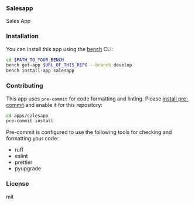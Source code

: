 ### Salesapp

Sales App

### Installation

You can install this app using the [bench](https://github.com/frappe/bench) CLI:

```bash
cd $PATH_TO_YOUR_BENCH
bench get-app $URL_OF_THIS_REPO --branch develop
bench install-app salesapp
```

### Contributing

This app uses `pre-commit` for code formatting and linting. Please [install pre-commit](https://pre-commit.com/#installation) and enable it for this repository:

```bash
cd apps/salesapp
pre-commit install
```

Pre-commit is configured to use the following tools for checking and formatting your code:

- ruff
- eslint
- prettier
- pyupgrade

### License

mit

